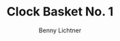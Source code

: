 ---
title: Clock Basket No. 1
author: Benny Lichtner
tableOfContentsImageUrl: ./images/title-images/benny-700x350.png
description: In which a pair of voices imagine a world without clocks. Best enjoyed with a friend.
layout: clock-basket
license: CC BY-SA 4.0
weight: 7
---